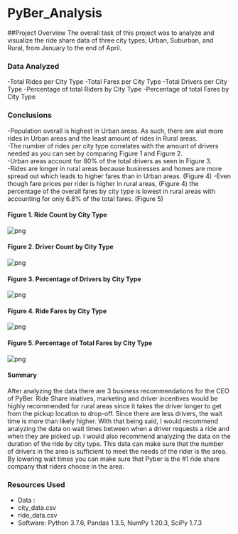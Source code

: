 # PyBer_Analysis
##Project Overview
The overall task of this project was to analyze and visualize the ride share data of three city types; Urban, Suburban, and Rural, from January to the end of April.  
### Data Analyzed
-Total Rides per City Type
-Total Fares per City Type
-Total Drivers per City Type
-Percentage of total Riders by City Type
-Percentage of total Fares by City Type

### Conclusions
-Population overall is highest in Urban areas. As such, there are alot more rides in Urban areas and the least amount of rides in Rural areas.  
-The number of rides per city type correlates with the amount of drivers needed as you can see by comparing Figure 1 and Figure 2.  
-Urban areas account for 80% of the total drivers as seen in Figure 3.  
-Rides are longer in rural areas because businesses and homes are more spread out which leads to higher fares than in Urban areas.    (Figure 4)
-Even though fare prices per rider is higher in rural areas, (Figure 4) the percentage of the overall fares by city type is lowest in rural areas with accounting for only 6.8% of the total fares.   (Figure 5)

#### Figure 1. Ride Count by City Type
![png](analysis/RideCountData.png)
#### Figure 2. Driver Count by City Type
![png](Resources/analysis/DriverData.png)
#### Figure 3. Percentage of Drivers by City Type
![png](PyBer_Analysis/Resources/analysis/%ofTotalDriverbyCityType.png)
#### Figure 4. Ride Fares by City Type
![png](Module_5/PyBer_Analysis/Resources/analysis/RideFaresData.png)
#### Figure 5. Percentage of Total Fares by City Type
![png](%ofTotalFaresbyCityType.jpg)


#### Summary
After analyzing the data there are 3 business recommendations for the CEO of PyBer.   Ride Share iniatives, marketing and driver incentives would be highly recommended for rural areas since it takes the driver longer to get from the pickup location to drop-off.  Since there are less drivers, the wait time is more than likely higher.    With that being said, I would recommend analyzing the data on wait times between when a driver requests a ride and when they are picked up.   I would also recommend analyzing the data on the duration of the ride by city type.   This data can make sure that the number of drivers in the area is sufficient to meet the needs of the rider is the area.   By lowering wait times you can make sure that Pyber is the #1 ride share company that riders choose in the area.  

### Resources Used
- Data : 
 - city_data.csv
 - ride_data.csv
- Software: Python 3.7.6, Pandas 1.3.5, NumPy 1.20.3, SciPy 1.7.3
